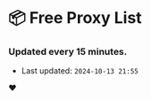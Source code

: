 # :package: Free Proxy List
### Updated every 15 minutes.

- Last updated: `2024-10-13 21:55`

:heart:
